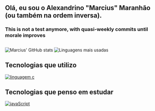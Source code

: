<!--
**AlexandrinoMaranhao/AlexandrinoMaranhao** is a ✨ _special_ ✨ repository because its `README.md` (this file) appears on your GitHub profile.

Here are some ideas to get you started:

- 🔭 I’m currently working on ...
- 🌱 I’m currently learning ...
- 👯 I’m looking to collaborate on ...
- 🤔 I’m looking for help with ...
- 💬 Ask me about ...
- 📫 How to reach me: ...
- 😄 Pronouns: ...
- ⚡ Fun fact: ...
-->

## Olá, eu sou o Alexandrino "Marcius" Maranhão (ou também na ordem inversa).

### This is not a test anymore, with quasi-weekly commits until morale improves

<!--
<div>
 <a href="https://www.instagram.com/daniel_korban_l/"><img src="https://img.shields.io/badge/Instagram-730F8A?style=for-the-badge&logo=instagram&logoColor=white"/></a>
 <a href="https://www.linkedin.com/in/daniel-lima-973a45227/"><img src="https://img.shields.io/badge/LinkedIn-0077B5?style=for-the-badge&logo=linkedin&logoColor=white"/></a>
 <a href="mailto:daniel99korban@gmail.com"><img src="https://img.shields.io/badge/Gmail-D14836?style=for-the-badge&logo=gmail&logoColor=white"/></a>
</div> [//]: -->

##
 ![Marcius' GitHub stats](https://github-readme-stats.vercel.app/api?username=alexandrinomaranhao&show_icons=true&count_private=true&theme=radical)
 ![Linguagens mais usadas](https://github-readme-stats.vercel.app/api/top-langs/?username=alexandrinomaranhao&layout=compact&langs_count=8&theme=radical)
 

## Tecnologias que utilizo
[![linguagem c](https://img.shields.io/badge/C-00599C?style=for-the-badge&logo=c&logoColor=white)](https://github.com/AlexandrinoMaranhao)
 <!--[![figma](https://img.shields.io/badge/Figma-F24E1E?style=for-the-badge&logo=figma&logoColor=white)](https://github.com/daniel99korban)
 [![html5](https://img.shields.io/badge/HTML5-E34F26?style=for-the-badge&logo=html5&logoColor=white)](https://github.com/daniel99korban)
 [![css3](https://img.shields.io/badge/CSS-239120?&style=for-the-badge&logo=css3&logoColor=white)](https://github.com/daniel99korban)
 [![bootstrap](https://img.shields.io/badge/Bootstrap-563D7C?style=for-the-badge&logo=bootstrap&logoColor=white)](https://github.com/daniel99korban)
 [![java](https://img.shields.io/badge/Java-ED8B00?style=for-the-badge&logo=java&logoColor=white)](https://github.com/daniel99korban)
 [![nodejs](https://img.shields.io/badge/Node.js-43853D?style=for-the-badge&logo=node.js&logoColor=white)](https://github.com/daniel99korban)
 [![mysql](https://img.shields.io/badge/MySQL-00000F?style=for-the-badge&logo=mysql&logoColor=white)](https://github.com/daniel99korban) -->

## Tecnologias que penso em estudar
[![javaScript](https://img.shields.io/badge/JavaScript-F7DF1E?style=for-the-badge&logo=javascript&logoColor=black)](https://github.com/AlexandrinoMaranhao)
